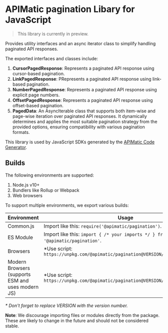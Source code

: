 # APIMatic pagination Libary for JavaScript

> This library is currently in preview.

Provides utility interfaces and an async iterator class to simplify handling paginated API responses.

The exported interfaces and classes include:

1. **CursorPagedResponse**: Represents a paginated API response using cursor-based pagination.
2. **LinkPagedResponse**: PRepresents a paginated API response using link-based pagination.
3. **NumberPagedResponse**: Represents a paginated API response using explicit page numbers.
4. **OffsetPagedResponse**: Represents a paginated API response using offset-based pagination.
5. **PagedData**: An AsyncIterable class that supports both item-wise and page-wise iteration over paginated API responses. It dynamically determines and applies the most suitable pagination strategy from the provided options, ensuring compatibility with various pagination formats.

This library is used by JavaScript SDKs generated by the [APIMatic Code Generator](http://www.apimatic.io).

## Builds

The following environments are supported:

1. Node.js v10+
1. Bundlers like Rollup or Webpack
1. Web browsers

To support multiple environments, we export various builds:

| Environment                                       | Usage                                                                            |
| ------------------------------------------------- | -------------------------------------------------------------------------------- |
| Common.js                                         | Import like this: `require('@apimatic/pagination')`.                             |
| ES Module                                         | Import like this: `import { /* your imports */ } from '@apimatic/pagination'`.   |
| Browsers                                          | \*Use script: `https://unpkg.com/@apimatic/pagination@VERSION/umd/schema.js`     |
| Modern Browsers (supports ESM and uses modern JS) | \*Use script: `https://unpkg.com/@apimatic/pagination@VERSION/umd/schema.esm.js` |

_\* Don't forget to replace VERSION with the version number._

**Note**: We discourage importing files or modules directly from the package. These are likely to change in the future and should not be considered stable.
